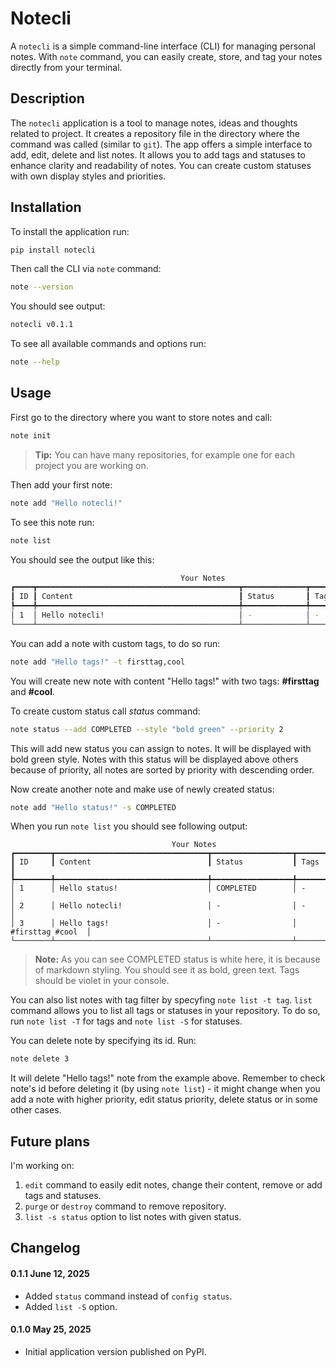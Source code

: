 # Notecli

A `notecli` is a simple command-line interface (CLI) for managing personal notes. With `note` command, you can easily create, store, and tag your notes directly from your terminal.

## Description
The `notecli` application is a tool to manage notes, ideas and thoughts related to project. It creates a repository file in the directory where the command was called (similar to `git`). The app offers a simple interface to add, edit, delete and list notes. It allows you to add tags and statuses to enhance clarity and readability of notes. You can create custom statuses with own display styles and priorities.

## Installation

To install the application run:

```bash
pip install notecli
```

Then call the CLI via `note` command:

```bash
note --version
```

You should see output:

```bash
notecli v0.1.1
```

To see all available commands and options run:

```bash
note --help
```

## Usage
First go to the directory where you want to store notes and call:

```bash
note init
```

>
> **Tip:** You can have many repositories, for example one for each project you are working on.
>

Then add your first note:

```bash
note add "Hello notecli!"
```
 
 To see this note run:

 ```bash
 note list
 ```

 You should see the output like this:

 ```bash
                                       Your Notes                                           
┏━━━━┳━━━━━━━━━━━━━━━━━━━━━━━━━━━━━━━━━━━━━━━━━━━━━┳━━━━━━━━━━━━━━┳━━━━━━━━━━━━━━━┓
┃ ID ┃ Content                                     ┃ Status       ┃ Tags          ┃
┡━━━━╇━━━━━━━━━━━━━━━━━━━━━━━━━━━━━━━━━━━━━━━━━━━━━╇━━━━━━━━━━━━━━╇━━━━━━━━━━━━━━━┩
│ 1  │ Hello notecli!                              │ -            │ -             │
└────┴─────────────────────────────────────────────┴──────────────┴───────────────┘
 ```

 You can add a note with custom tags, to do so run:

 ```bash
 note add "Hello tags!" -t firsttag,cool
 ```

You will create new note with content "Hello tags!" with two tags: **#firsttag** and **#cool**.

To create custom status call *status* command:

```bash
note status --add COMPLETED --style "bold green" --priority 2
```

This will add new status you can assign to notes. It will be displayed with bold green style. Notes with this status will be displayed above others because of priority, all notes are sorted by priority with descending order.

Now create another note and make use of newly created status:

```bash
note add "Hello status!" -s COMPLETED
```

When you run `note list` you should see following output:

```
                                    Your Notes                                              
┏━━━━━━━━┳━━━━━━━━━━━━━━━━━━━━━━━━━━━━━━━━━━┳━━━━━━━━━━━━━━━━━━┳━━━━━━━━━━━━━━━━━━┓
┃ ID     ┃ Content                          ┃ Status           ┃ Tags             ┃
┡━━━━━━━━╇━━━━━━━━━━━━━━━━━━━━━━━━━━━━━━━━━━╇━━━━━━━━━━━━━━━━━━╇━━━━━━━━━━━━━━━━━━┩
│ 1      │ Hello status!                    │ COMPLETED        │ -                │
│ 2      │ Hello notecli!                   │ -                │ -                │
│ 3      │ Hello tags!                      │ -                │ #firsttag #cool  │
└────────┴──────────────────────────────────┴──────────────────┴──────────────────┘
```

>
> **Note:** As you can see COMPLETED status is white here, it is because of markdown styling. You should see it as bold, green text. Tags should be violet in your console. 
>

You can also list notes with tag filter by specyfing `note list -t tag`. `list` command allows you to list all tags or statuses in your repository. To do so, run `note list -T` for tags and `note list -S` for statuses.

You can delete note by specifying its id. Run:

```bash
note delete 3
```

It will delete "Hello tags!" note from the example above. Remember to check note's id before deleting it (by using `note list`) - it might change when you add a note with higher priority, edit status priority, delete status or in some other cases.

## Future plans
I'm working on:
1. `edit` command to easily edit notes, change their content, remove or add tags and statuses.
2. `purge` or `destroy` command to remove repository.
3. `list -s status` option to list notes with given status.

## Changelog

#### 0.1.1 June 12, 2025
- Added `status` command instead of `config status`.
- Added `list -S` option.

#### 0.1.0 May 25, 2025
- Initial application version published on PyPI.